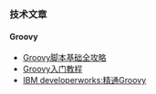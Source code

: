 ### 技术文章

#### Groovy
* [Groovy脚本基础全攻略](http://blog.csdn.net/yanbober/article/details/49047515)
* [Groovy入门教程](http://blog.csdn.net/kmyhy/article/details/4200563)
* [IBM developerworks:精通Groovy](https://www.ibm.com/developerworks/cn/education/java/j-groovy/j-groovy.html#icomments)
